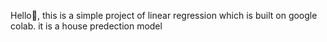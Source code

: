 Hello👋, this is a simple project of linear regression which is built on google colab.
it is a house predection model
